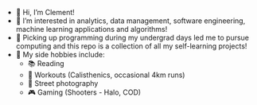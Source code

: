 - 👋 Hi, I’m Clement!
- 👀 I’m interested in analytics, data management, software engineering, machine learning applications and algorithms!
- 🌱 Picking up programming during my undergrad days led me to pursue computing and this repo is a collection of all my self-learning projects!
- 💞️ My side hobbies include:
    -    📚 Reading
    -    💪 Workouts (Calisthenics, occasional 4km runs)
    -    📸 Street photography
    -    🎮 Gaming (Shooters - Halo, COD)

<!---
clement7903/clement7903 is a ✨ special ✨ repository because its `README.md` (this file) appears on your GitHub profile.
You can click the Preview link to take a look at your changes.
--->
